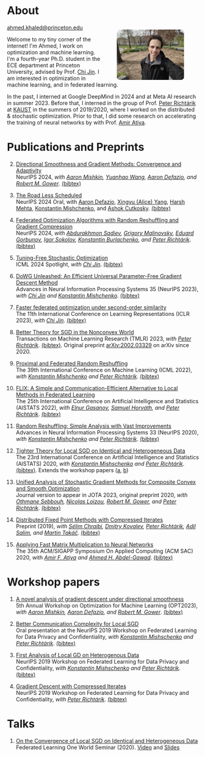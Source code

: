 # About
<figure style="float:right; margin-bottom: auto; max-width:35%; min-width:40px;">
    <img src="images/photo51.jpeg" style="border-radius:5%" alt="Photo of me" />
</figure>

[ahmed.khaled@princeton.edu](mailto:ahmed.khaled@princeton.edu)

Welcome to my tiny corner of the internet! I'm Ahmed, I work on optimization and machine learning. I'm a fourth-year Ph.D. student in the ECE department at Princeton University, advised by Prof. [Chi Jin](https://sites.google.com/view/cjin/home). I am interested in optimization in machine learning, and in federated learning.


In the past, I interned at Google DeepMind in 2024 and at Meta AI research in summer 2023. Before that, I interned in the group of Prof. [Peter Richtárik](https://richtarik.org/index.html) at [KAUST](https://www.kaust.edu.sa/en/) in the summers of 2019/2020, where I worked on the distributed & stochastic optimization. Prior to that, I did some research on accelerating the training of neural networks by with Prof. [Amir Atiya](https://scholar.google.com.eg/citations?user=YNxHCMwAAAAJ&hl=en).


# Publications and Preprints

2. [Directional Smoothness and Gradient Methods: Convergence and Adaptivity](https://arxiv.org/abs/2403.04081)  
   NeurIPS 2024, *with [Aaron Mishkin](https://cs.stanford.edu/~amishkin/), [Yuanhao Wang](https://www.cs.princeton.edu/~yuanhao/), [Aaron Defazio](https://www.aarondefazio.com/), and [Robert M. Gower](https://gowerrobert.github.io/)*. [(bibtex)](/static/dirsmooth.bib)


3. [The Road Less Scheduled](https://arxiv.org/abs/2405.15682)  
   NeurIPS 2024 Oral, with [Aaron Defazio](https://www.aarondefazio.com/), [Xingyu (Alice) Yang](https://x.com/alicey_ang), [Harsh Mehta](https://scholar.google.com/citations?user=murJPNoAAAAJ&hl=en), [Konstantin Mishchenko](https://konstmish.com), and [Ashok Cutkosky](https://ashok.cutkosky.com/). [(bibtex)](/static/roadlessscheduled.bib)

6. [Federated Optimization Algorithms with Random Reshuffling and Gradient Compression](https://arxiv.org/abs/2206.07021)  
   NeurIPS 2024, *with [Abdurakhmon Sadiev](https://scholar.google.com/citations?user=R-xZRIAAAAAJ&hl=ru), [Grigory Malinovsky](https://grigory-malinovsky.github.io/), [Eduard Gorbunov](https://eduardgorbunov.github.io/), [Igor Sokolov](https://scholar.google.com/citations?user=OBbPecwAAAAJ&hl=en), [Konstantin Burlachenko](https://burlachenkok.github.io/), and [Peter Richtárik](https://richtarik.org/index.html)*. [(bibtex)](/static/sadiev22fedqrr.bib)

1. [Tuning-Free Stochastic Optimization](https://arxiv.org/abs/2402.07793)  
   ICML 2024 Spotlight, *with [Chi Jin](https://sites.google.com/view/cjin/home)*. [(bibtex)](/static/tuningfree.bib)

3. [DoWG Unleashed: An Efficient Universal Parameter-Free Gradient Descent Method](https://arxiv.org/abs/2305.16284)  
   Advances in Neural Information Processing Systems 35 (NeurIPS 2023), *with [Chi Jin](https://sites.google.com/view/cjin/home) and [Konstantin Mishchenko](https://konstmish.com)*. [(bibtex)](/static/dowg.bib)

4. [Faster federated optimization under second-order similarity](https://arxiv.org/abs/2209.02257)  
   The 11th International Conference on Learning Representations (ICLR 2023), *with [Chi Jin](https://sites.google.com/view/cjin/home)*. [(bibtex)](/static/KJ2022FFSO.bib)

5. [Better Theory for SGD in the Nonconvex World](https://openreview.net/pdf?id=AU4qHN2VkS)  
   Transactions on Machine Learning Research (TMLR) 2023, *with [Peter Richtárik](https://richtarik.org/index.html)*. [(bibtex)](/static/KR2020sgdnonconvex.bib). Original preprint [arXiv:2002.03329](https://arxiv.org/abs/2002.03329) on arXiv since 2020.


7. [Proximal and Federated Random Reshuffling](https://arxiv.org/abs/2102.06704)  
   The 39th International Conference on Machine Learning (ICML 2022), *with [Konstantin Mishchenko](https://konstmish.com) and [Peter Richtárik](https://richtarik.org/index.html)*. [(bibtex)](/static/MKR2021proxrr.bib)

8. [FLIX: A Simple and Communication-Efficient Alternative to Local Methods in Federated Learning](https://arxiv.org/abs/2111.11556)  
   The 25th International Conference on Artificial Intelligence and Statistics (AISTATS 2022), *with [Elnur Gasanov](https://elnurgasanov.com/), [Samuel Horváth](https://samuelhorvath.github.io/), and [Peter Richtárik](https://www.richtarik.org)*. [(bibtex)](/static/GKHR2022flix.bib)

9. [Random Reshuffling: Simple Analysis with Vast Improvements](https://arxiv.org/abs/2006.05988)  
   Advances in Neural Information Processing Systems 33 (NeurIPS 2020), *with [Konstantin Mishchenko](https://konstmish.com) and [Peter Richtárik](https://richtarik.org/index.html)*. [(bibtex)](/static/MKR2020rr.bib)

10. [Tighter Theory for Local SGD on Identical and Heterogeneous Data](https://arxiv.org/abs/1909.04746)  
   The 23rd International Conference on Artificial Intelligence and Statistics (AISTATS) 2020, *with [Konstantin Mishschenko](https://konstmish.com) and [Peter Richtárik](https://richtarik.org/index.html)*. [(bibtex)](/static/KMR2020localsgd.bib). Extends the workshop papers ([a](https://arxiv.org/abs/1909.04746v1), [b](https://arxiv.org/abs/1909.04715))

11. [Unified Analysis of Stochastic Gradient Methods for Composite Convex and Smooth Optimization](https://arxiv.org/abs/2006.11573)  
   Journal version to appear in JOTA 2023, original preprint 2020, *with [Othmane Sebbouh](https://othmanesebbouh.github.io/), [Nicolas Loizou](https://www.maths.ed.ac.uk/~s1461357/), [Robert M. Gower](https://gowerrobert.github.io/), and [Peter Richtárik](https://richtarik.org/index.html)*. [(bibtex)](/static/KSLGR2020unified.bib)

12. [Distributed Fixed Point Methods with Compressed Iterates](https://arxiv.org/abs/1912.09925)  
   Preprint (2019), *with [Sélim Chraibi](https://github.com/Selim78), [Dmitry Kovalev](https://www.dmitry-kovalev.com/), [Peter Richtárik](https://richtarik.org/index.html), [Adil Salim](https://adil-salim.github.io/), and [Martin Takáč](https://mtakac.com/)*. [(bibtex)](/static/CKKRST2019distributed.bib)

13. [Applying Fast Matrix Multiplication to Neural Networks](https://acm.org/doi/abs/10.1145/3341105.3373852)  
   The 35th ACM/SIGAPP Symposium On Applied Computing (ACM SAC) 2020, *with [Amir F. Atiya](https://scholar.google.com.eg/citations?hl=en&user=YNxHCMwAAAAJ) and [Ahmed H. Abdel-Gawad](https://scholar.google.com.eg/citations?user=AbVIlsoAAAAJ&hl=en)*. [(bibtex)](/static/KAA2020fmm.bib)

# Workshop papers

1. [A novel analysis of gradient descent under directional smoothness](https://opt-ml.org/papers/2023/paper77.pdf)  
   5th Annual Workshop on Optimization for Machine Learning (OPT2023), *with [Aaron Mishkin](https://cs.stanford.edu/~amishkin/), [Aaron Defazio](https://www.aarondefazio.com/), and [Robert M. Gower](https://gowerrobert.github.io/)*. [(bibtex)](/static/dir_smoothness.bib)

2. [Better Communication Complexity for Local SGD](https://arxiv.org/abs/1909.04746v1)  
   Oral presentation at the NeurIPS 2019 Workshop on Federated Learning for Data Privacy and Confidentiality, *with [Konstantin Mishschenko](https://konstmish.com) and [Peter Richtárik](https://richtarik.org/index.html)*. [(bibtex)](/static/KMR2019localsgd.bib)

3. [First Analysis of Local GD on Heterogenous Data](https://arxiv.org/abs/1909.04715)  
   NeurIPS 2019 Workshop on Federated Learning for Data Privacy and Confidentiality, *with [Konstantin Mishschenko](https://konstmish.com) and [Peter Richtárik](https://richtarik.org/index.html)*. [(bibtex)](/static/KMR2019localgd.bib)

4. [Gradient Descent with Compressed Iterates](https://arxiv.org/abs/1909.04716)  
   NeurIPS 2019 Workshop on Federated Learning for Data Privacy and Confidentiality, *with [Peter Richtárik](https://richtarik.org/index.html)*. [(bibtex)](/static/KR2019gdci.bib)

# Talks

1. [On the Convergence of Local SGD on Identical and Heterogeneous Data](https://sites.google.com/view/one-world-seminar-series-flow/archive?authuser=0#h.azhfwca3oax9)  
   Federated Learning One World Seminar (2020). [Video](https://www.youtube.com/watch?v=6ThWeKQyp8k&feature=emb_title) and [Slides](/static/FLOW_LocalSGD.pdf)
